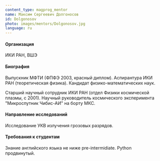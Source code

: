 ```yaml
---
content_type: magprog_mentor
name: Максим Сергеевич Долгоносов
id: Dolgonosov
photo: images/mentors/Dolgonosov.jpg
language: ru
---
```


#### Организация
ИКИ РАН, ВШЭ

#### Биография

Выпускник МФТИ (ФПФЭ 2003, красный диплом). Аспирантура ИКИ РАН (теоретическая физика). Кандидат физико-математических наук. 

Старший научный сотрудник ИКИ РАН (отдел Физики космической плазмы, с 2001). Научный руководитель космического эксперимента "Микроспутник Чибис-АИ" на борту МКС.

#### Направление исследований

Исследование УКВ излучения грозовых разрядов.

#### Требования к студентам

Знание английского языка не ниже pre-intermidiate. Python продвинутый.